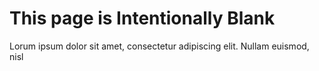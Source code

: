 # This page is Intentionally Blank

Lorum ipsum dolor sit amet, consectetur adipiscing elit. Nullam euismod, nisl